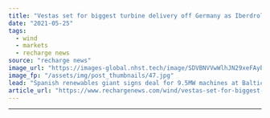```yaml
---
title: "Vestas set for biggest turbine delivery off Germany as Iberdrola signs Baltic order"
date: "2021-05-25"
tags: 
  - wind
  - markets
  - recharge news
source: "recharge news"
image_url: "https://images-global.nhst.tech/image/SDVBNVVwWlhJN29xeFAybnIwL2hqTTMxMlkvYVhOd29NR1ZDNTZ1SmlLOD0=/nhst/binary/93dd5134193b0565e76ee871bf3bab35"
image_fp: "/assets/img/post_thumbnails/47.jpg"
lead: "Spanish renewables giant signs deal for 9.5MW machines at Baltic Eagle project that marks start of big regional expansion plan"
article_url: "https://www.rechargenews.com/wind/vestas-set-for-biggest-turbine-delivery-off-germany-as-iberdrola-signs-baltic-order/2-1-1015177"
---
```


---
